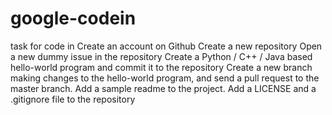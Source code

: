 # google-codein
task for code in
Create an account on Github
Create a new repository
Open a new dummy issue in the repository
Create a Python / C++ / Java based hello-world program and commit it to the repository
Create a new branch making changes to the hello-world program, and send a pull request to the master branch.
Add a sample readme to the project.
Add a LICENSE and a .gitignore file to the repository
